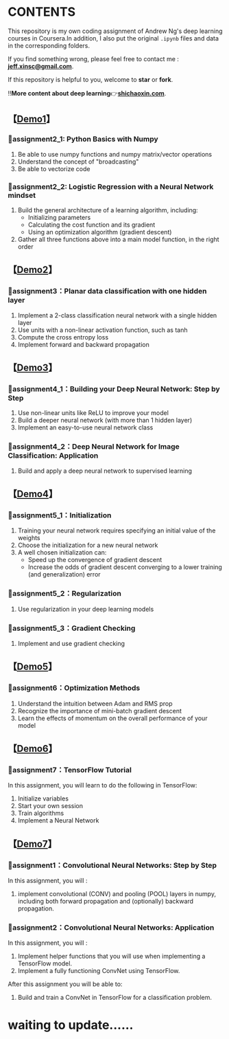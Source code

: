 # CONTENTS

This repository is my own coding assignment of Andrew Ng's deep learning courses in Coursera.In addition, I also put the original `.ipynb` files and data in the corresponding folders.

If you find something wrong, please feel free to contact me : **jeff.xinsc@gmail.com**.

If this repository is helpful to you, welcome to **star** or **fork**.

‼️**More content about deep learning**👉[**shichaoxin.com**](http://shichaoxin.com).

## 【[Demo1](https://github.com/x-jeff/DeepLearning_Code_Demo/tree/master/Demo1)】

### 📌assignment2_1: Python Basics with Numpy

1. Be able to use numpy functions and numpy matrix/vector operations
2. Understand the concept of "broadcasting"
3. Be able to vectorize code

### 📌assignment2_2: Logistic Regression with a Neural Network mindset

1. Build the general architecture of a learning algorithm, including:
	* Initializing parameters
	* Calculating the cost function and its gradient
	* Using an optimization algorithm (gradient descent)
2. Gather all three functions above into a main model function, in the right order

## 【[Demo2](https://github.com/x-jeff/DeepLearning_Code_Demo/tree/master/Demo2)】

### 📌assignment3：Planar data classification with one hidden layer

1. Implement a 2-class classification neural network with a single hidden layer
2. Use units with a non-linear activation function, such as tanh
3. Compute the cross entropy loss
4. Implement forward and backward propagation

## 【[Demo3](https://github.com/x-jeff/DeepLearning_Code_Demo/tree/master/Demo3)】

### 📌assignment4_1：Building your Deep Neural Network: Step by Step

1. Use non-linear units like ReLU to improve your model
2. Build a deeper neural network (with more than 1 hidden layer)
3. Implement an easy-to-use neural network class

### 📌assignment4_2：Deep Neural Network for Image Classification: Application

1. Build and apply a deep neural network to supervised learning

## 【[Demo4](https://github.com/x-jeff/DeepLearning_Code_Demo/tree/master/Demo4)】

### 📌assignment5_1：Initialization

1. Training your neural network requires specifying an initial value of the weights
2. Choose the initialization for a new neural network
3. A well chosen initialization can:
	* Speed up the convergence of gradient descent
	* Increase the odds of gradient descent converging to a lower training (and generalization) error

### 📌assignment5_2：Regularization

1. Use regularization in your deep learning models

### 📌assignment5_3：Gradient Checking

1. Implement and use gradient checking

## 【[Demo5](https://github.com/x-jeff/DeepLearning_Code_Demo/tree/master/Demo5)】

### 📌assignment6：Optimization Methods

1.  Understand the intuition between Adam and RMS prop
2. Recognize the importance of mini-batch gradient descent
3. Learn the effects of momentum on the overall performance of your model

## 【[Demo6](https://github.com/x-jeff/DeepLearning_Code_Demo/tree/master/Demo6)】

### 📌assignment7：TensorFlow Tutorial

In this assignment, you will learn to do the following in TensorFlow:

1. Initialize variables
2. Start your own session
3. Train algorithms
4. Implement a Neural Network

## 【[Demo7](https://github.com/x-jeff/DeepLearning_Code_Demo/tree/master/Demo7)】

### 📌assignment1：Convolutional Neural Networks: Step by Step

In this assignment, you will :

1. implement convolutional (CONV) and pooling (POOL) layers in numpy, including both forward propagation and (optionally) backward propagation.

### 📌assignment2：Convolutional Neural Networks: Application

In this assignment, you will :

1. Implement helper functions that you will use when implementing a TensorFlow model.
2. Implement a fully functioning ConvNet using TensorFlow.

After this assignment you will be able to:

1. Build and train a ConvNet in TensorFlow for a classification problem.

# **waiting to update......**